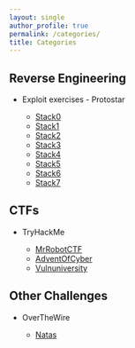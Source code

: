 ```yaml
---
layout: single
author_profile: true
permalink: /categories/
title: Categories
---
```


<h2>Reverse Engineering</h2>
<ul>
<li> Exploit exercises - Protostar</li>
<ul>
<li><a href="https://noobfrompitt.github.io/protostar-stack0/">Stack0</a></li>
<li><a href="https://noobfrompitt.github.io/protostar-stack1/">Stack1</a></li>
<li><a href="https://noobfrompitt.github.io/protostar-stack2/">Stack2</a></li>
<li><a href="https://noobfrompitt.github.io/protostar-stack3/">Stack3</a></li>
<li><a href="https://noobfrompitt.github.io/protostar-stack4/">Stack4</a></li>
<li><a href="https://noobfrompitt.github.io/protostar-stack5/">Stack5</a></li>
<li><a href="https://noobfrompitt.github.io/protostar-stack6/">Stack6</a></li>
<li><a href="https://noobfrompitt.github.io/protostar-stack7/">Stack7</a></li>
</ul>
</ul>

<h2>CTFs</h2>
<ul>
<li>TryHackMe</li>
<ul>
<li><a href="https://noobfrompitt.github.io/tryhackme-mrrobotctf/">MrRobotCTF</a></li>
<li><a href="https://noobfrompitt.github.io/tryhackme-adventofcyber/">AdventOfCyber</a></li>
<li><a href="https://noobfrompitt.github.io/tryhackme-vulnuniversity/">Vulnuniversity</a></li>
</ul>
</ul>

<h2>Other Challenges</h2>
<ul>
<li>OverTheWire</li>
<ul>
<li><a href="https://noobfrompitt.github.io/overthewire-natas1/">Natas</a></li>
</ul>
